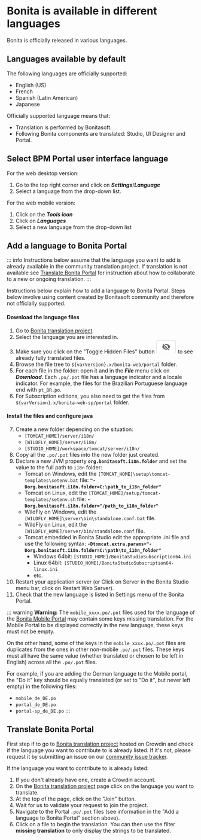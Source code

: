# Bonita is available in different languages
Bonita is officially released in various languages.

## Languages available by default

The following languages are officially supported:

* English (US)
* French
* Spanish (Latin American)
* Japanese

Officially supported language means that:
* Translation is performed by Bonitasoft.
* Following Bonita components are translated: Studio, UI Designer and Portal.

## Select BPM Portal user interface language

For the web desktop version:
1. Go to the top right corner and click on _**Settings**_/_**Language**_
1. Select a language from the drop-down list.

For the web mobile version:

1. Click on the _**Tools icon**_
1. Click on _**Languages**_
1. Select a new language from the drop-down list

## Add a language to Bonita Portal

::: info
Instructions below assume that the language you want to add is already available in the community translation project. If translation is not available see [Translate Bonita Portal](#Translate_BonitaB_PM_Portal) for instruction about how to collaborate to a new or ongoing translation.
:::

Instructions below explain how to add a language to Bonita Portal. Steps below involve using content created by Bonitasoft community and therefore not officially supported.

#### Download the language files

1. Go to [Bonita translation project](http://translate.bonitasoft.org/).
1. Select the language you are interested in.
1. Make sure you click on the "Toggle Hidden Files" button ![Toggle hidden files button](images/crowdin_toggle_hidden_files.png) to see already fully translated files.
1. Browse the file tree to `${varVersion}.x/bonita-web/portal` folder.
1. For each file in the folder: open it and in the **_File_** menu click on **_Download_**. Each `.po/.pot` file has a language indicator and a locale indicator. For example, the files for the Brazilian Portuguese language end with `pt_BR.po`.
1. For Subscription editions, you also need to get the files from `${varVersion}.x/bonita-web-sp/portal` folder.

#### Install the files and configure java

7. Create a new folder depending on the situation:
    * `[TOMCAT_HOME]/server/i18n/`
    * `[WILDFLY_HOME]/server/i18n/`
    * `[STUDIO_HOME]/workspace/tomcat/server/i18n/`
1. Copy all the `.po/.pot` files into the new folder just created.
1. Declare a new JVM property **`org.bonitasoft.i18n.folder`** and set the value to the full path to `i18n` folder:
    * Tomcat on Windows, edit the `[TOMCAT_HOME]\setup\tomcat-templates\setenv.bat` file: **`"-Dorg.bonitasoft.i18n.folder=C:\path_to_i18n_folder"`**
    * Tomcat on Linux, edit the `[TOMCAT_HOME]/setup/tomcat-templates/setenv.sh` file: **`-Dorg.bonitasoft.i18n.folder="/path_to_i18n_folder"`**
    * WildFly on Windows, edit the `[WILDFLY_HOME]\server\bin\standalone.conf.bat` file.
    * WildFly on Linux, edit the `[WILDFLY_HOME]/server/bin/standalone.conf` file.
    * Tomcat embedded in Bonita Studio edit the appropriate .ini file and use the following syntax: **`-Dtomcat.extra.params="-Dorg.bonitasoft.i18n.folder=C:\path\to_i18n_folder"`**
        * Windows 64bit: `[STUDIO_HOME]/BonitaStudioSubscription64.ini`
        * Linux 64bit: `[STUDIO_HOME]/BonitaStudioSubscription64-linux.ini`
        * etc.
1. Restart your application server (or Click on Server in the Bonita Studio menu bar, click on Restart Web Server).
1. Check that the new language is listed in Settings menu of the Bonita Portal.

::: warning
**Warning:** The `mobile_xxxx.po/.pot` files used for the language of the [Bonita Mobile Portal](https://documentation.bonitasoft.com/bonita/7.4/mobile-portal) may contain some keys missing translation. For the Mobile Portal to be displayed correctly in the new language, these keys must not be empty.

On the other hand, some of the keys in the `mobile_xxxx.po/.pot` files are duplicates from the ones in other non-mobile `.po/.pot` files. These keys must all have the same value (whether translated or chosen to be left in English) across all the `.po/.pot` files.

For example, if you are adding the German language to the Mobile portal, the "Do it" key should be equally translated (or set to "Do it", but never left empty) in the following files:
* `mobile_de_DE.po`
* `portal_de_DE.po`
* `portal-sp_de_DE.po`
:::


<a id="Translate_BonitaB_PM_Portal" />

## Translate Bonita Portal

First step if to go to [Bonita translation project](http://translate.bonitasoft.org/) hosted on Crowdin and check if the language you want to contribute to is already listed. If it's not, please request it by submitting an issue on our [community issue tracker](https://bonita.atlassian.net).

If the language you want to contribute to is already listed:

1. If you don't already have one, create a Crowdin account.
1. On the [Bonita translation project](http://translate.bonitasoft.org/) page click on the language you want to translate.
1. At the top of the page, click on the "Join" button.
1. Wait for us to validate your request to join the project.
1. Navigate to the Portal `.po/.pot` files (see information in the "Add a language to Bonita Portal" section above).
1. Click on a file to begin the translation. You can then use the filter **missing translation** to only display the strings to be translated.
